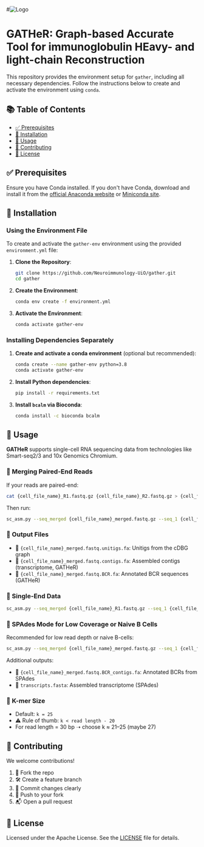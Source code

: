 #![Logo](gatherr.jpg "Our Logo")

# GATHeR: Graph-based Accurate Tool for immunoglobulin HEavy- and light-chain Reconstruction

This repository provides the environment setup for `gather`, including all necessary dependencies. Follow the instructions below to create and activate the environment using `conda`.

## 📚 Table of Contents

- [✅ Prerequisites](#-prerequisites)
- [💾 Installation](#-installation)
- [🚀 Usage](#-usage)
- [🤝 Contributing](#-contributing)
- [📄 License](#-license)

## ✅ Prerequisites

Ensure you have Conda installed. If you don't have Conda, download and install it from the [official Anaconda website](https://www.anaconda.com/products/individual) or [Miniconda site](https://docs.conda.io/en/latest/miniconda.html).

## 💾 Installation

### Using the Environment File

To create and activate the `gather-env` environment using the provided `environment.yml` file:

1. **Clone the Repository**:

    ```bash
    git clone https://github.com/Neuroimmunology-UiO/gather.git
    cd gather
    ```

2. **Create the Environment**:

    ```bash
    conda env create -f environment.yml
    ```

3. **Activate the Environment**:

    ```bash
    conda activate gather-env
    ```

### Installing Dependencies Separately

1. **Create and activate a conda environment** (optional but recommended):

    ```bash
    conda create --name gather-env python=3.8
    conda activate gather-env
    ```

2. **Install Python dependencies**:

    ```bash
    pip install -r requirements.txt
    ```

3. **Install `bcalm` via Bioconda**:

    ```bash
    conda install -c bioconda bcalm
    ```

## 🚀 Usage

**GATHeR** supports single-cell RNA sequencing data from technologies like Smart-seq2/3 and 10x Genomics Chromium.

### 🔄 Merging Paired-End Reads

If your reads are paired-end:

```bash
cat {cell_file_name}_R1.fastq.gz {cell_file_name}_R2.fastq.gz > {cell_file_name}_merged.fastq.gz
```

Then run:

```bash
sc_asm.py --seq_merged {cell_file_name}_merged.fastq.gz --seq_1 {cell_file_name}_R1.fastq.gz --seq_2 {cell_file_name}_R2.fastq.gz
```

### 📂 Output Files

- 📎 `{cell_file_name}_merged.fastq.unitigs.fa`: Unitigs from the cDBG graph  
- 🧬 `{cell_file_name}_merged.fastq.contigs.fa`: Assembled contigs (transcriptome, GATHeR)  
- 🧪 `{cell_file_name}_merged.fastq.BCR.fa`: Annotated BCR sequences (GATHeR)

### 🧷 Single-End Data

```bash
sc_asm.py --seq_merged {cell_file_name}_R1.fastq.gz --seq_1 {cell_file_name}_R1.fastq.gz
```

### 🧠 SPAdes Mode for Low Coverage or Naive B Cells

Recommended for low read depth or naive B-cells:

```bash
sc_asm.py --seq_merged {cell_file_name}_merged.fastq.gz --seq_1 {cell_file_name}_R1.fastq.gz --seq_2 {cell_file_name}_R2.fastq.gz --min_freq 3 --use_spades
```

Additional outputs:

- 🧬 `{cell_file_name}_merged.fastq.BCR_contigs.fa`: Annotated BCRs from SPAdes  
- 📄 `transcripts.fasta`: Assembled transcriptome (SPAdes)

### 🧮 K-mer Size

- Default: `k = 25`
- ⚠️ Rule of thumb: `k < read length - 20`
- For read length = 30 bp ➝ choose k ≈ 21–25 (maybe 27)

## 🤝 Contributing

We welcome contributions!

1. 🍴 Fork the repo
2. 🛠️ Create a feature branch
3. 💬 Commit changes clearly
4. 🚀 Push to your fork
5. 📬 Open a pull request

## 📄 License

Licensed under the Apache License. See the [LICENSE](LICENSE) file for details.
